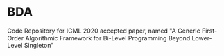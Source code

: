 # BDA
Code Repository for ICML 2020 accepted paper, named "A Generic First-Order Algorithmic Framework for Bi-Level Programming Beyond Lower-Level Singleton"
